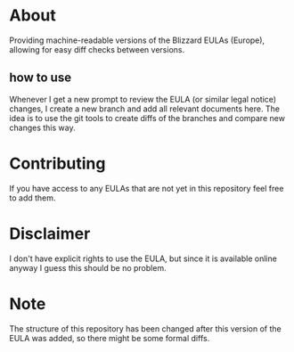 # About
Providing machine-readable versions of the Blizzard EULAs (Europe), allowing for easy diff checks between 
versions. 

## how to use
Whenever I get a new prompt to review the EULA (or similar legal notice) changes, I create a new branch and 
add all relevant documents here. The idea is to use the git tools to create diffs of the branches and compare 
new changes this way.

# Contributing
If you have access to any EULAs that are not yet in this repository feel free to add them. 

# Disclaimer
I don't have explicit rights to use the EULA, but since it is available online anyway I guess this should be no problem. 

# Note
The structure of this repository has been changed after this version of the EULA was added, so there might be 
some formal diffs.

